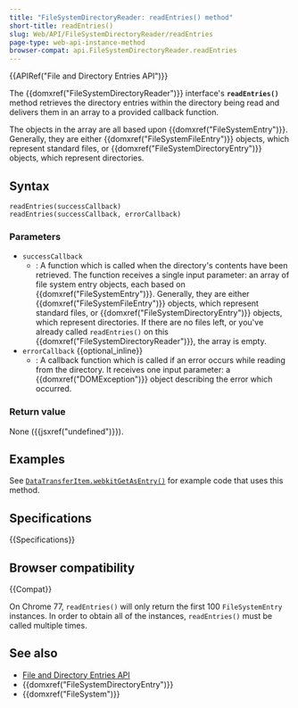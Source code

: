 ```yaml
---
title: "FileSystemDirectoryReader: readEntries() method"
short-title: readEntries()
slug: Web/API/FileSystemDirectoryReader/readEntries
page-type: web-api-instance-method
browser-compat: api.FileSystemDirectoryReader.readEntries
---
```


{{APIRef("File and Directory Entries API")}}

The {{domxref("FileSystemDirectoryReader")}} interface's **`readEntries()`** method retrieves the directory entries
within the directory being read and delivers them in an array to a provided callback function.

The objects in the array are all based upon {{domxref("FileSystemEntry")}}.
Generally, they are either {{domxref("FileSystemFileEntry")}} objects, which represent standard files, or {{domxref("FileSystemDirectoryEntry")}} objects, which represent directories.

## Syntax

```js-nolint
readEntries(successCallback)
readEntries(successCallback, errorCallback)
```

### Parameters

- `successCallback`
  - : A function which is called when the directory's contents have been retrieved. The
    function receives a single input parameter: an array of file system entry objects,
    each based on {{domxref("FileSystemEntry")}}. Generally, they are either
    {{domxref("FileSystemFileEntry")}} objects, which represent standard files, or
    {{domxref("FileSystemDirectoryEntry")}} objects, which represent directories. If there
    are no files left, or you've already called `readEntries()` on this
    {{domxref("FileSystemDirectoryReader")}}, the array is empty.
- `errorCallback` {{optional_inline}}
  - : A callback function which is called if an error occurs while reading from the
    directory. It receives one input parameter: a {{domxref("DOMException")}} object
    describing the error which occurred.

### Return value

None ({{jsxref("undefined")}}).

## Examples

See [`DataTransferItem.webkitGetAsEntry()`](/en-US/docs/Web/API/DataTransferItem/webkitGetAsEntry#examples) for example code that uses this method.

## Specifications

{{Specifications}}

## Browser compatibility

{{Compat}}

On Chrome 77, `readEntries()` will only return the first 100 `FileSystemEntry` instances. In order to obtain all of the
instances, `readEntries()` must be called multiple times.

## See also

- [File and Directory Entries API](/en-US/docs/Web/API/File_and_Directory_Entries_API)
- {{domxref("FileSystemDirectoryEntry")}}
- {{domxref("FileSystem")}}
